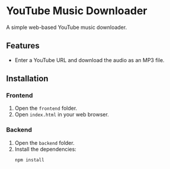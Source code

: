 # YouTube Music Downloader

A simple web-based YouTube music downloader.

## Features

- Enter a YouTube URL and download the audio as an MP3 file.

## Installation

### Frontend

1. Open the `frontend` folder.
2. Open `index.html` in your web browser.

### Backend

1. Open the `backend` folder.
2. Install the dependencies:
   ```bash
   npm install
